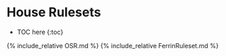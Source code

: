 # House Rulesets

* TOC here
{:toc}

{% include_relative OSR.md %}
{% include_relative FerrinRuleset.md %}

